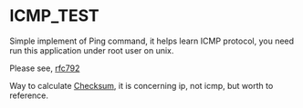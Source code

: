 # ICMP_TEST

Simple implement of Ping command, it helps learn ICMP protocol, you need run this application under root user on unix.


Please see, [rfc792](https://www.ietf.org/rfc/rfc792.txt)

Way to calculate [Checksum](https://www.thegeekstuff.com/2012/05/ip-header-checksum/), it is concerning ip, not icmp, but worth to reference.